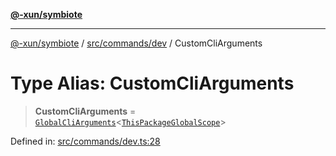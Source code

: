 [**@-xun/symbiote**](../../../../README.md)

***

[@-xun/symbiote](../../../../README.md) / [src/commands/dev](../README.md) / CustomCliArguments

# Type Alias: CustomCliArguments

> **CustomCliArguments** = [`GlobalCliArguments`](../../../configure/type-aliases/GlobalCliArguments.md)\<[`ThisPackageGlobalScope`](../../../configure/enumerations/ThisPackageGlobalScope.md)\>

Defined in: [src/commands/dev.ts:28](https://github.com/Xunnamius/symbiote/blob/14162458f85eafaca24a0ffc1c3f7cc0eb8b25d7/src/commands/dev.ts#L28)
